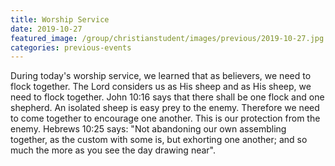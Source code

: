 ```yaml
---
title: Worship Service
date: 2019-10-27    
featured_image: /group/christianstudent/images/previous/2019-10-27.jpg
categories: previous-events
---
```

During today's worship service, we learned that as believers, we need to flock together. The Lord considers us as His sheep and as His sheep, we need to flock together. John 10:16 says that there shall be one flock and one shepherd. An isolated sheep is easy prey to the enemy. Therefore we need to come together to encourage one another. This is our protection from the enemy. Hebrews 10:25 says: "Not abandoning our own assembling together, as the custom with some is, but exhorting one another; and so much the more as you see the day drawing near". 